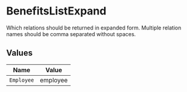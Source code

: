 # BenefitsListExpand

Which relations should be returned in expanded form. Multiple relation names should be comma separated without spaces.


## Values

| Name       | Value      |
| ---------- | ---------- |
| `Employee` | employee   |